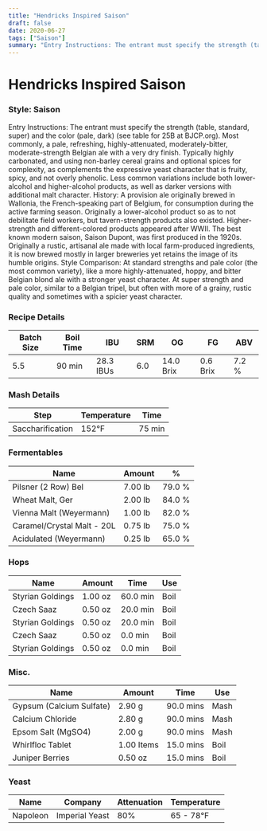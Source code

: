 ```yaml
---
title: "Hendricks Inspired Saison"
draft: false
date: 2020-06-27
tags: ["Saison"]
summary: "Entry Instructions: The entrant must specify the strength (table, standard, super) and the color (pale, dark) (see table for 25B at BJCP.org). Most commonly, a pale, refreshing, highly-attenuated, moderately-bitter, moderate-strength Belgian ale with a very dry finish. Typically highly carbonated, and using non-barley cereal grains and optional spices for complexity, as complements the expressive yeast character that is fruity, spicy, and not overly phenolic. Less common variations include both lower-alcohol and higher-alcohol products, as well as darker versions with additional malt character. History: A provision ale originally brewed in Wallonia, the French-speaking part of Belgium, for consumption during the active farming season. Originally a lower-alcohol product so as to not debilitate field workers, but tavern-strength products also existed. Higher-strength and different-colored products appeared after WWII. The best known modern saison, Saison Dupont, was first produced in the 1920s. Originally a rustic, artisanal ale made with local farm-produced ingredients, it is now brewed mostly in larger breweries yet retains the image of its humble origins. Style Comparison: At standard strengths and pale color (the most common variety), like a more highly-attenuated, hoppy, and bitter Belgian blond ale with a stronger yeast character. At super strength and pale color, similar to a Belgian tripel, but often with more of a grainy, rustic quality and sometimes with a spicier yeast character."
---
```


# Hendricks Inspired Saison
### Style: Saison
Entry Instructions: The entrant must specify the strength (table, standard, super) and the color (pale, dark) (see table for 25B at BJCP.org). Most commonly, a pale, refreshing, highly-attenuated, moderately-bitter, moderate-strength Belgian ale with a very dry finish. Typically highly carbonated, and using non-barley cereal grains and optional spices for complexity, as complements the expressive yeast character that is fruity, spicy, and not overly phenolic. Less common variations include both lower-alcohol and higher-alcohol products, as well as darker versions with additional malt character. History: A provision ale originally brewed in Wallonia, the French-speaking part of Belgium, for consumption during the active farming season. Originally a lower-alcohol product so as to not debilitate field workers, but tavern-strength products also existed. Higher-strength and different-colored products appeared after WWII. The best known modern saison, Saison Dupont, was first produced in the 1920s. Originally a rustic, artisanal ale made with local farm-produced ingredients, it is now brewed mostly in larger breweries yet retains the image of its humble origins. Style Comparison: At standard strengths and pale color (the most common variety), like a more highly-attenuated, hoppy, and bitter Belgian blond ale with a stronger yeast character. At super strength and pale color, similar to a Belgian tripel, but often with more of a grainy, rustic quality and sometimes with a spicier yeast character.
### Recipe Details
|**Batch Size**|**Boil Time**|**IBU**|**SRM**|**OG**|**FG**|**ABV**|
|--|--|--|--|--|--|--|
|5.5|90 min|28.3 IBUs|6.0|14.0 Brix|0.6 Brix|7.2 %|

### Mash Details
|**Step**|**Temperature**|**Time**|
|--|--|--|
|Saccharification|152&deg;F|75 min|

### Fermentables
|**Name**|**Amount**|**%**|
|--|--|--|
|Pilsner (2 Row) Bel|7.00 lb|79.0 %|
|Wheat Malt, Ger|2.00 lb|84.0 %|
|Vienna Malt (Weyermann)|1.00 lb|82.0 %|
|Caramel/Crystal Malt - 20L|0.75 lb|75.0 %|
|Acidulated (Weyermann)|0.25 lb|65.0 %|

### Hops
|**Name**|**Amount**|**Time**|**Use**|
|--|--|--|--|
|Styrian Goldings|1.00 oz|60.0 min|Boil|
|Czech Saaz|0.50 oz|20.0 min|Boil|
|Styrian Goldings|0.50 oz|20.0 min|Boil|
|Czech Saaz|0.50 oz|0.0 min|Boil|
|Styrian Goldings|0.50 oz|0.0 min|Boil|

### Misc.
|**Name**|**Amount**|**Time**|**Use**|
|--|--|--|--|
|Gypsum (Calcium Sulfate)|2.90 g|90.0 mins|Mash|
|Calcium Chloride|2.80 g|90.0 mins|Mash|
|Epsom Salt (MgSO4)|2.00 g|90.0 mins|Mash|
|Whirlfloc Tablet|1.00 Items|15.0 mins|Boil|
|Juniper Berries|0.50 oz|15.0 mins|Boil|

### Yeast
|**Name**|**Company**|**Attenuation**|**Temperature**|
|--|--|--|--|
|Napoleon|Imperial Yeast|80%|65 - 78&deg;F|
